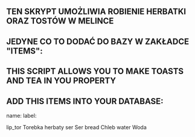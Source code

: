 ## TEN SKRYPT UMOŻLIWIA ROBIENIE HERBATKI ORAZ TOSTÓW W MELINCE
## JEDYNE CO TO DODAĆ DO BAZY W ZAKŁADCE "ITEMS": 

## THIS SCRIPT ALLOWS YOU TO MAKE TOASTS AND TEA IN YOU PROPERTY
## ADD THIS ITEMS INTO YOUR DATABASE:


name:       label:

lip_tor     Torebka herbaty
ser         Ser
bread       Chleb
water       Woda
